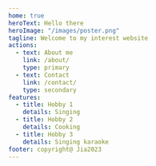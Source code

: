 ```yaml
---
home: true
heroText: Hello there
heroImage: "/images/poster.png"
tagline: Welcome to my interest website
actions:
  - text: About me
    link: /about/
    type: primary
  - text: Contact
    link: /contact/
    type: secondary
features:
  - title: Hobby 1
    details: Singing
  - title: Hobby 2
    details: Cooking
  - title: Hobby 3
    details: Singing karaoke
footer: copyright@ Jia2023
---
```

